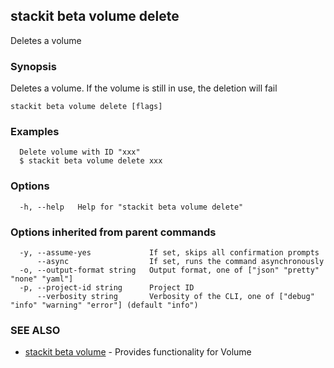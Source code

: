 ## stackit beta volume delete

Deletes a volume

### Synopsis

Deletes a volume.
If the volume is still in use, the deletion will fail


```
stackit beta volume delete [flags]
```

### Examples

```
  Delete volume with ID "xxx"
  $ stackit beta volume delete xxx
```

### Options

```
  -h, --help   Help for "stackit beta volume delete"
```

### Options inherited from parent commands

```
  -y, --assume-yes             If set, skips all confirmation prompts
      --async                  If set, runs the command asynchronously
  -o, --output-format string   Output format, one of ["json" "pretty" "none" "yaml"]
  -p, --project-id string      Project ID
      --verbosity string       Verbosity of the CLI, one of ["debug" "info" "warning" "error"] (default "info")
```

### SEE ALSO

* [stackit beta volume](./stackit_beta_volume.md)	 - Provides functionality for Volume

